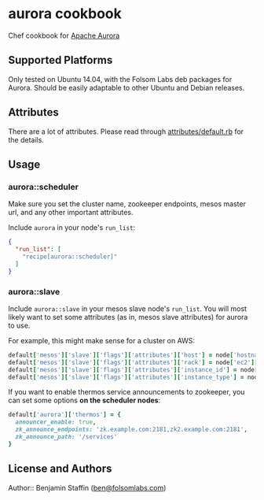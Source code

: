 # aurora cookbook

Chef cookbook for [Apache Aurora](https://aurora.apache.org)

## Supported Platforms

Only tested on Ubuntu 14.04, with the Folsom Labs deb packages for Aurora. Should be easily adaptable to other Ubuntu and Debian releases.

## Attributes

There are a lot of attributes. Please read through [attributes/default.rb](attributes/default.rb) for the details.

## Usage

### aurora::scheduler

Make sure you set the cluster name, zookeeper endpoints, mesos master url, and any other important attributes.

Include `aurora` in your node's `run_list`:

```json
{
  "run_list": [
    "recipe[aurora::scheduler]"
  ]
}
```

### aurora::slave

Include `aurora::slave` in your mesos slave node's `run_list`. You will most likely want to set some attributes (as in, mesos slave attributes) for aurora to use.

For example, this might make sense for a cluster on AWS:

```ruby
default['mesos']['slave']['flags']['attributes']['host'] = node['hostname']
default['mesos']['slave']['flags']['attributes']['rack'] = node['ec2']['placement_availability_zone']
default['mesos']['slave']['flags']['attributes']['instance_id'] = node['ec2']['instance_id']
default['mesos']['slave']['flags']['attributes']['instance_type'] = node['ec2']['instance_type']
```

If you want to enable thermos service announcements to zookeeper, you can set some options **on the scheduler nodes**:

```ruby
default['aurora']['thermos'] = {
  announcer_enable: true,
  zk_announce_endpoints: 'zk.example.com:2181,zk2.example.com:2181',
  zk_announce_path: '/services'
}
```

## License and Authors

Author:: Benjamin Staffin (<ben@folsomlabs.com>)
